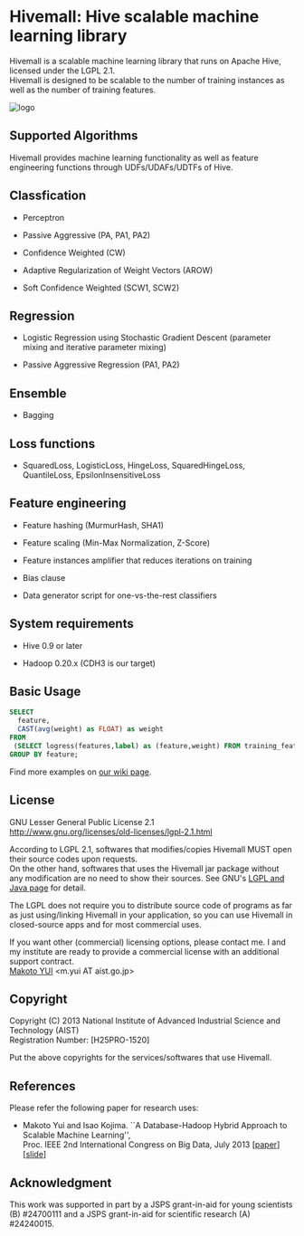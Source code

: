 Hivemall: Hive scalable machine learning library
=================================================

Hivemall is a scalable machine learning library that runs on Apache Hive, licensed under the LGPL 2.1.  
Hivemall is designed to be scalable to the number of training instances as well as the number of training features.

![logo](https://raw.github.com/myui/hivemall/master/resources/hivemall-logo_s.png "Hivemall's cute(!?) logo")

Supported Algorithms
--------------------

Hivemall provides machine learning functionality as well as feature engineering functions 
through UDFs/UDAFs/UDTFs of Hive.

## Classfication

* Perceptron

* Passive Aggressive (PA, PA1, PA2)

* Confidence Weighted (CW)

* Adaptive Regularization of Weight Vectors (AROW)

* Soft Confidence Weighted (SCW1, SCW2)

## Regression

* Logistic Regression using Stochastic Gradient Descent
  (parameter mixing and iterative parameter mixing)
  
* Passive Aggressive Regression (PA1, PA2)

## Ensemble

* Bagging

## Loss functions

* SquaredLoss, LogisticLoss, HingeLoss, SquaredHingeLoss, QuantileLoss, EpsilonInsensitiveLoss

## Feature engineering
  
* Feature hashing (MurmurHash, SHA1)

* Feature scaling (Min-Max Normalization, Z-Score)

* Feature instances amplifier that reduces iterations on training

* Bias clause

* Data generator script for one-vs-the-rest classifiers

System requirements
--------------------

* Hive 0.9 or later

* Hadoop 0.20.x (CDH3 is our target)

Basic Usage
------------

```sql
SELECT 
  feature, 
  CAST(avg(weight) as FLOAT) as weight
FROM
 (SELECT logress(features,label) as (feature,weight) FROM training_features) t
GROUP BY feature;
```

Find more examples on [our wiki page](https://github.com/myui/hivemall/wiki/_pages).

License
---------

GNU Lesser General Public License 2.1  
http://www.gnu.org/licenses/old-licenses/lgpl-2.1.html

According to LGPL 2.1, softwares that modifies/copies Hivemall MUST open their source codes upon requests.  
On the other hand, softwares that uses the Hivemall jar package without any modification are no need to show their sources.
See GNU's [LGPL and Java page](http://www.gnu.org/licenses/lgpl-java.en.html) for detail.

The LGPL does not require you to distribute source code of programs as far as just using/linking Hivemall in your application, so you can use Hivemall in closed-source apps and for most commercial uses.

If you want other (commercial) licensing options, please contact me. 
I and my institute are ready to provide a commercial license with an additional support contract.  
[Makoto YUI](http://staff.aist.go.jp/m.yui/index_e.html) \<m.yui AT aist.go.jp\>

Copyright
---------

Copyright (C) 2013 National Institute of Advanced Industrial Science and Technology (AIST)  
Registration Number: [H25PRO-1520]

Put the above copyrights for the services/softwares that use Hivemall.

References
----------

Please refer the following paper for research uses:

* Makoto Yui and Isao Kojima. ``A Database-Hadoop Hybrid Approach to Scalable Machine Learning'',  
 Proc. IEEE 2nd International Congress on Big Data, July 2013 \[[paper](http://staff.aist.go.jp/m.yui/publications/bigdata2013myui.pdf)\] \[[slide](http://www.slideshare.net/myui/bigdata2013myui)\]

Acknowledgment
--------------

This work was supported in part by a JSPS grant-in-aid for young scientists (B) #24700111 and a JSPS grant-in-aid for scientific research (A) #24240015.
